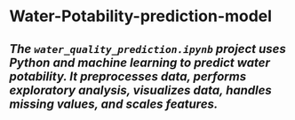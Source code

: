 # Water-Potability-prediction-model
## _The `water_quality_prediction.ipynb` project uses Python and machine learning to predict water potability. It preprocesses data, performs exploratory analysis, visualizes data, handles missing values, and scales features._ 
